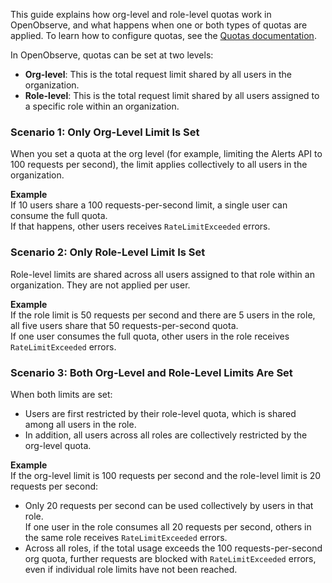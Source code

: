This guide explains how org-level and role-level quotas work in OpenObserve, and what happens when one or both types of quotas are applied. To learn how to configure quotas, see the [Quotas documentation](quotas.md).

In OpenObserve, quotas can be set at two levels:

- **Org-level**: This is the total request limit shared by all users in the organization.
- **Role-level**: This is the total request limit shared by all users assigned to a specific role within an organization.

### Scenario 1: Only Org-Level Limit Is Set

When you set a quota at the org level (for example, limiting the Alerts API to 100 requests per second), the limit applies collectively to all users in the organization.

**Example**  
If 10 users share a 100 requests-per-second limit, a single user can consume the full quota.  
If that happens, other users receives `RateLimitExceeded` errors.

### Scenario 2: Only Role-Level Limit Is Set

Role-level limits are shared across all users assigned to that role within an organization. They are not applied per user.

**Example**  
If the role limit is 50 requests per second and there are 5 users in the role, all five users share that 50 requests-per-second quota.  
If one user consumes the full quota, other users in the role receives `RateLimitExceeded` errors.

### Scenario 3: Both Org-Level and Role-Level Limits Are Set

When both limits are set:

- Users are first restricted by their role-level quota, which is shared among all users in the role.
- In addition, all users across all roles are collectively restricted by the org-level quota.

**Example**  
If the org-level limit is 100 requests per second and the role-level limit is 20 requests per second:

- Only 20 requests per second can be used collectively by users in that role.  
  If one user in the role consumes all 20 requests per second, others in the same role receives `RateLimitExceeded` errors.
- Across all roles, if the total usage exceeds the 100 requests-per-second org quota, further requests are blocked with `RateLimitExceeded` errors, even if individual role limits have not been reached.
